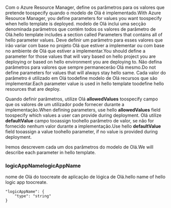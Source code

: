 <span data-ttu-id="af417-101">Com o Azure Resource Manager, define os parâmetros para os valores que pretende toospecify quando o modelo de Olá é implementado.</span><span class="sxs-lookup"><span data-stu-id="af417-101">With Azure Resource Manager, you define parameters for values you want toospecify when hello template is deployed.</span></span> <span data-ttu-id="af417-102">modelo de Olá inclui uma secção denominada parâmetros que contém todos os valores de parâmetro de Olá.</span><span class="sxs-lookup"><span data-stu-id="af417-102">hello template includes a section called Parameters that contains all of hello parameter values.</span></span>
<span data-ttu-id="af417-103">Deve definir um parâmetro para esses valores que irão variar com base no projeto Olá que estiver a implementar ou com base no ambiente de Olá que estiver a implementar.</span><span class="sxs-lookup"><span data-stu-id="af417-103">You should define a parameter for those values that will vary based on hello project you are deploying or based on hello environment you are deploying to.</span></span> <span data-ttu-id="af417-104">Não defina parâmetros para valores que sempre permanecerão Olá mesmo.</span><span class="sxs-lookup"><span data-stu-id="af417-104">Do not define parameters for values that will always stay hello same.</span></span> <span data-ttu-id="af417-105">Cada valor do parâmetro é utilizado em Olá toodefine modelo de Olá recursos que são implementar.</span><span class="sxs-lookup"><span data-stu-id="af417-105">Each parameter value is used in hello template toodefine hello resources that are deploy.</span></span> 

<span data-ttu-id="af417-106">Quando definir parâmetros, utilize Olá **allowedValues** toospecify campo que os valores de um utilizador pode fornecer durante a implementação.</span><span class="sxs-lookup"><span data-stu-id="af417-106">When defining parameters, use hello **allowedValues** field toospecify which values a user can provide during deployment.</span></span> <span data-ttu-id="af417-107">Olá utilize **defaultValue** campo tooassign toohello parâmetro de valor, se não for fornecido nenhum valor durante a implementação.</span><span class="sxs-lookup"><span data-stu-id="af417-107">Use hello **defaultValue** field tooassign a value toohello parameter, if no value is provided during deployment.</span></span>

<span data-ttu-id="af417-108">Iremos descrevem cada um dos parâmetros do modelo de Olá.</span><span class="sxs-lookup"><span data-stu-id="af417-108">We will describe each parameter in hello template.</span></span>

### <a name="logicappname"></a><span data-ttu-id="af417-109">logicAppName</span><span class="sxs-lookup"><span data-stu-id="af417-109">logicAppName</span></span>
<span data-ttu-id="af417-110">nome de Olá do toocreate de aplicação de lógica de Olá.</span><span class="sxs-lookup"><span data-stu-id="af417-110">hello name of hello logic app toocreate.</span></span>

    "logicAppName": {
        "type": "string"
    }